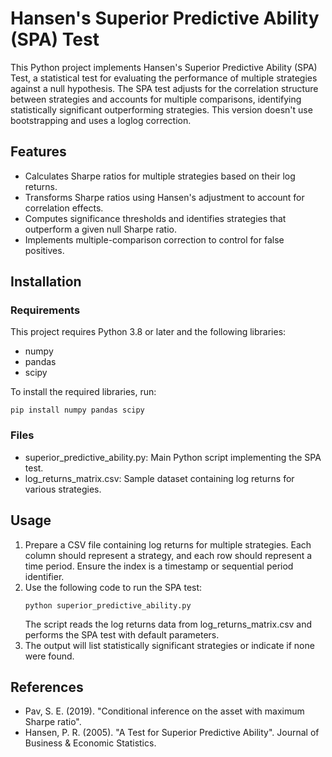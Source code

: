 # Hansen's Superior Predictive Ability (SPA) Test
This Python project implements Hansen's Superior Predictive Ability (SPA) Test, a statistical test for evaluating the performance of multiple strategies against a null hypothesis. The SPA test adjusts for the correlation structure between strategies and accounts for multiple comparisons, identifying statistically significant outperforming strategies.
This version doesn't use bootstrapping and uses a loglog correction.

## Features
- Calculates Sharpe ratios for multiple strategies based on their log returns.
- Transforms Sharpe ratios using Hansen's adjustment to account for correlation effects.
- Computes significance thresholds and identifies strategies that outperform a given null Sharpe ratio.
- Implements multiple-comparison correction to control for false positives.

## Installation
### Requirements
This project requires Python 3.8 or later and the following libraries:
- numpy
- pandas
- scipy

To install the required libraries, run:
```
pip install numpy pandas scipy
```
### Files
- superior_predictive_ability.py: Main Python script implementing the SPA test.
- log_returns_matrix.csv: Sample dataset containing log returns for various strategies.

## Usage
1. Prepare a CSV file containing log returns for multiple strategies. Each column should represent a strategy, and each row should represent a time period. Ensure the index is a timestamp or sequential period identifier.
2. Use the following code to run the SPA test:
    ```
    python superior_predictive_ability.py
    ```
    The script reads the log returns data from log_returns_matrix.csv and performs the SPA test with default parameters.
3. The output will list statistically significant strategies or indicate if none were found.

## References
- Pav, S. E. (2019). "Conditional inference on the asset with maximum Sharpe ratio".
- Hansen, P. R. (2005). "A Test for Superior Predictive Ability". Journal of Business & Economic Statistics.